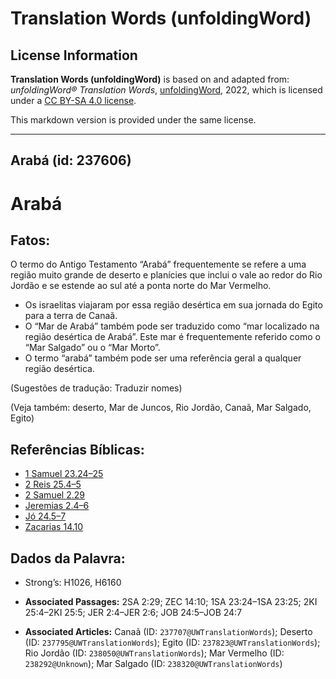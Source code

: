 # Translation Words (unfoldingWord)

## License Information

**Translation Words (unfoldingWord)** is based on and adapted from: _unfoldingWord® Translation Words_, [unfoldingWord](https://unfoldingword.org/utw), 2022, which is licensed under a [CC BY-SA 4.0 license](https://creativecommons.org/licenses/by-sa/4.0/legalcode.en).

This markdown version is provided under the same license.



--------------------------------

## Arabá (id: 237606)

Arabá
=====

Fatos:
------

O termo do Antigo Testamento “Arabá” frequentemente se refere a uma região muito grande de deserto e planícies que inclui o vale ao redor do Rio Jordão e se estende ao sul até a ponta norte do Mar Vermelho.

* Os israelitas viajaram por essa região desértica em sua jornada do Egito para a terra de Canaã.
* O “Mar de Arabá” também pode ser traduzido como “mar localizado na região desértica de Arabá”. Este mar é frequentemente referido como o “Mar Salgado” ou o “Mar Morto”.
* O termo “arabá” também pode ser uma referência geral a qualquer região desértica.

(Sugestões de tradução: Traduzir nomes)

(Veja também: deserto, Mar de Juncos, Rio Jordão, Canaã, Mar Salgado, Egito)

Referências Bíblicas:
---------------------

* [1 Samuel 23\.24–25](https://ref.ly/1Sam23:24-1Sam23:25)
* [2 Reis 25\.4–5](https://ref.ly/2Kgs25:4-2Kgs25:5)
* [2 Samuel 2\.29](https://ref.ly/2Sam2:29)
* [Jeremias 2\.4–6](https://ref.ly/Jer2:4-Jer2:6)
* [Jó 24\.5–7](https://ref.ly/Job24:5-Job24:7)
* [Zacarias 14\.10](https://ref.ly/Zech14:10)

Dados da Palavra:
-----------------

* Strong’s: H1026, H6160

* **Associated Passages:** 2SA 2:29; ZEC 14:10; 1SA 23:24–1SA 23:25; 2KI 25:4–2KI 25:5; JER 2:4–JER 2:6; JOB 24:5–JOB 24:7
* **Associated Articles:** Canaã (ID: `237707@UWTranslationWords`); Deserto (ID: `237795@UWTranslationWords`); Egito (ID: `237823@UWTranslationWords`); Rio Jordão (ID: `238050@UWTranslationWords`); Mar Vermelho (ID: `238292@Unknown`); Mar Salgado (ID: `238320@UWTranslationWords`)

